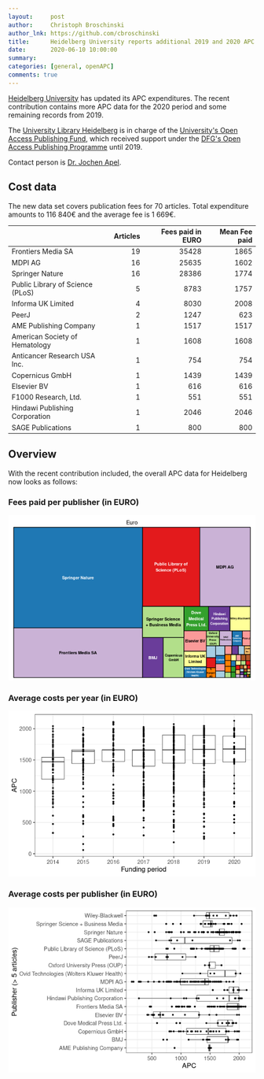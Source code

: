 ```yaml
---
layout:     post
author:     Christoph Broschinski
author_lnk: https://github.com/cbroschinski
title:      Heidelberg University reports additional 2019 and 2020 APC expenditures
date:       2020-06-10 10:00:00
summary:    
categories: [general, openAPC]
comments: true
---
```




[Heidelberg University](https://www.uni-heidelberg.de) has updated its APC expenditures. The recent contribution contains more APC data for the 2020 period and some remaining records from 2019.

The [University Library Heidelberg](http://www.ub.uni-heidelberg.de/Englisch/Welcome.html) is in charge of the [University's Open Access Publishing Fund](http://www.ub.uni-heidelberg.de/Englisch/service/openaccess/publikationsfonds.html), which received support under the [DFG's Open Access Publishing Programme](http://www.dfg.de/en/research_funding/programmes/infrastructure/lis/funding_opportunities/open_access/) until 2019.

Contact person is [Dr. Jochen Apel](mailto:apel@ub.uni-heidelberg.de).

## Cost data



The new data set covers publication fees for 70 articles. Total expenditure amounts to 116 840€ and the average fee is 1 669€.


|                                 | Articles| Fees paid in EURO| Mean Fee paid|
|:--------------------------------|--------:|-----------------:|-------------:|
|Frontiers Media SA               |       19|             35428|          1865|
|MDPI AG                          |       16|             25635|          1602|
|Springer Nature                  |       16|             28386|          1774|
|Public Library of Science (PLoS) |        5|              8783|          1757|
|Informa UK Limited               |        4|              8030|          2008|
|PeerJ                            |        2|              1247|           623|
|AME Publishing Company           |        1|              1517|          1517|
|American Society of Hematology   |        1|              1608|          1608|
|Anticancer Research USA Inc.     |        1|               754|           754|
|Copernicus GmbH                  |        1|              1439|          1439|
|Elsevier BV                      |        1|               616|           616|
|F1000 Research, Ltd.             |        1|               551|           551|
|Hindawi Publishing Corporation   |        1|              2046|          2046|
|SAGE Publications                |        1|               800|           800|

## Overview

With the recent contribution included, the overall APC data for Heidelberg now looks as follows:

### Fees paid per publisher (in EURO)

![plot of chunk tree_heidelberg_2020_06_10_full](/figure/tree_heidelberg_2020_06_10_full-1.png)

###  Average costs per year (in EURO)

![plot of chunk box_heidelberg_2020_06_10_year_full](/figure/box_heidelberg_2020_06_10_year_full-1.png)

###  Average costs per publisher (in EURO)

![plot of chunk box_heidelberg_2020_06_10_publisher_full](/figure/box_heidelberg_2020_06_10_publisher_full-1.png)

